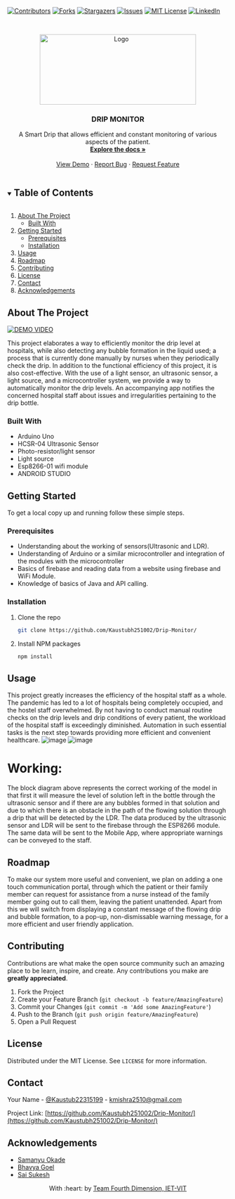 <!-- PROJECT SHIELDS -->
<!--
*** I'm using markdown "reference style" links for readability.
*** Reference links are enclosed in brackets [ ] instead of parentheses ( ).
*** See the bottom of this document for the declaration of the reference variables
*** for contributors-url, forks-url, etc. This is an optional, concise syntax you may use.
*** https://www.markdownguide.org/basic-syntax/#reference-style-links
-->
[![Contributors][contributors-shield]][contributors-url]
[![Forks][forks-shield]][forks-url]
[![Stargazers][stars-shield]][stars-url]
[![Issues][issues-shield]][issues-url]
[![MIT License][license-shield]][license-url]
[![LinkedIn][linkedin-shield]][linkedin-url]

<!-- PROJECT LOGO -->
<br />
<p align="center">
  <a href="https://github.com/github_username/repo_name">
    <img src="images/logo.png" alt="Logo" width="355.630965006" height="160">
  </a>

  <h3 align="center">DRIP MONITOR</h3>

  <p align="center">
    A Smart Drip that allows efficient and constant monitoring of various aspects of the patient.
    <br />
    <a href="https://github.com/github_username/repo_name"><strong>Explore the docs »</strong></a>
    <br />
    <br />
    <a href="https://github.com/github_username/repo_name">View Demo</a>
    ·
    <a href="https://github.com/github_username/repo_name/issues">Report Bug</a>
    ·
    <a href="https://github.com/github_username/repo_name/issues">Request Feature</a>
  </p>
</p>



<!-- TABLE OF CONTENTS -->
<details open="open">
  <summary><h2 style="display: inline-block">Table of Contents</h2></summary>
  <ol>
    <li>
      <a href="#about-the-project">About The Project</a>
      <ul>
        <li><a href="#built-with">Built With</a></li>
      </ul>
    </li>
    <li>
      <a href="#getting-started">Getting Started</a>
      <ul>
        <li><a href="#prerequisites">Prerequisites</a></li>
        <li><a href="#installation">Installation</a></li>
      </ul>
    </li>
    <li><a href="#usage">Usage</a></li>
    <li><a href="#roadmap">Roadmap</a></li>
    <li><a href="#contributing">Contributing</a></li>
    <li><a href="#license">License</a></li>
    <li><a href="#contact">Contact</a></li>
    <li><a href="#acknowledgements">Acknowledgements</a></li>
  </ol>
</details>



<!-- ABOUT THE PROJECT -->
## About The Project
[![DEMO VIDEO](https://user-images.githubusercontent.com/76275812/113965453-05128100-984b-11eb-9aae-6446cb0986b2.png)](https://www.youtube.com/watch?v=aGP9ZlHZKQM)

This project elaborates a way to efficiently monitor the drip level at hospitals, while also detecting any bubble formation in the liquid used; a process that is currently done manually by nurses when they periodically check the drip. In addition to the functional efficiency of this project, it is also cost-effective. With the use of a light sensor, an ultrasonic sensor, a light source, and a microcontroller system, we provide a way to automatically monitor the drip levels. An accompanying app notifies the concerned hospital staff about issues and irregularities pertaining to the drip bottle.


### Built With

* Arduino Uno
* HCSR-04 Ultrasonic Sensor
* Photo-resistor/light sensor
* Light source 
* Esp8266-01 wifi module
* ANDROID STUDIO



<!-- GETTING STARTED -->
## Getting Started

To get a local copy up and running follow these simple steps.

### Prerequisites

* Understanding about the working of sensors(Ultrasonic and LDR).
* Understanding of Arduino or a similar microcontroller and integration of the modules with the microcontroller
* Basics of firebase and reading data from a website using firebase and WiFi Module.
* Knowledge of basics of Java and API calling.

### Installation

1. Clone the repo
   ```sh
   git clone https://github.com/Kaustubh251002/Drip-Monitor/
   ```
2. Install NPM packages
   ```sh
   npm install
   ```



<!-- USAGE EXAMPLES -->
## Usage
This project greatly increases the efficiency of the hospital staff as a whole. The pandemic has led to a lot of hospitals being completely occupied, and the hostel staff overwhelmed. By not having to conduct manual routine checks on the drip levels and drip conditions of every patient, the workload of the hospital staff is exceedingly diminished. Automation in such essential tasks is the next step towards providing more efficient and convenient healthcare.
![image](https://user-images.githubusercontent.com/76275812/113965879-d1842680-984b-11eb-9123-1319eb61bb4a.png)
![image](https://user-images.githubusercontent.com/76275812/113965387-e0b6a480-984a-11eb-8257-ee88194a1fce.png)

# Working:
The block diagram above represents the correct working of the model in that first it will measure the level of solution left in the bottle through the ultrasonic sensor and if there are any bubbles formed in that solution and due to which there is an obstacle in the path of the flowing solution through a drip that will be detected by the LDR. The data produced by the ultrasonic sensor and LDR  will be sent to the firebase through the ESP8266 module. The same data will be sent to the Mobile App, where appropriate warnings can be conveyed to the staff.

<!-- ROADMAP -->
## Roadmap
To make our system more useful and convenient, we plan on adding a one touch communication portal, through which the patient or their family member can request for assistance from a nurse instead of the family member going out to call them, leaving the patient unattended. Apart from this we will switch from displaying a constant message of the flowing drip and bubble formation, to a pop-up, non-dismissable warning message, for a more efficient and user friendly application.


<!-- CONTRIBUTING -->
## Contributing

Contributions are what make the open source community such an amazing place to be learn, inspire, and create. Any contributions you make are **greatly appreciated**.

1. Fork the Project
2. Create your Feature Branch (`git checkout -b feature/AmazingFeature`)
3. Commit your Changes (`git commit -m 'Add some AmazingFeature'`)
4. Push to the Branch (`git push origin feature/AmazingFeature`)
5. Open a Pull Request



<!-- LICENSE -->
## License

Distributed under the MIT License. See `LICENSE` for more information.



<!-- CONTACT -->
## Contact

Your Name - [@Kaustub22315199](https://twitter.com/Kaustub22315199) - kmishra2510@gmail.com

Project Link: [https://github.com/Kaustubh251002/Drip-Monitor/](https://github.com/Kaustubh251002/Drip-Monitor/)



<!-- ACKNOWLEDGEMENTS -->
## Acknowledgements

* [Samanyu Okade](https://github.com/Samanyu-007)
* [Bhavya Goel](https://github.com/bhavyagoel)
* [Sai Sukesh](https://github.com/saisukesh04)


<p align="center">
	With :heart: by <a href="https://ietvit.tech/" target="_blank">Team Fourth Dimension, IET-VIT</a>
</p>


<!-- MARKDOWN LINKS & IMAGES -->
<!-- https://www.markdownguide.org/basic-syntax/#reference-style-links -->
[contributors-shield]: https://img.shields.io/github/contributors/github_username/repo.svg?style=for-the-badge
[contributors-url]: https://github.com/github_username/repo/graphs/contributors
[forks-shield]: https://img.shields.io/github/forks/github_username/repo.svg?style=for-the-badge
[forks-url]: https://github.com/github_username/repo/network/members
[stars-shield]: https://img.shields.io/github/stars/github_username/repo.svg?style=for-the-badge
[stars-url]: https://github.com/github_username/repo/stargazers
[issues-shield]: https://img.shields.io/github/issues/github_username/repo.svg?style=for-the-badge
[issues-url]: https://github.com/github_username/repo/issues
[license-shield]: https://img.shields.io/github/license/github_username/repo.svg?style=for-the-badge
[license-url]: https://github.com/github_username/repo/blob/master/LICENSE.txt
[linkedin-shield]: https://img.shields.io/badge/-LinkedIn-black.svg?style=for-the-badge&logo=linkedin&colorB=555
[linkedin-url]: https://linkedin.com/in/github_username












